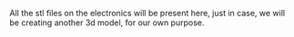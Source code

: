 All the stl files on the electronics will be present here, just in case, we will be creating another 3d model, for our own purpose.